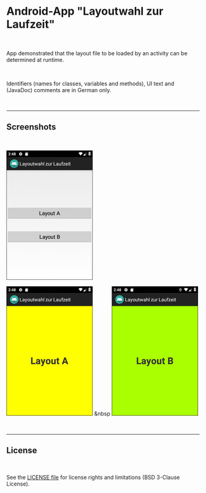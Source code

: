 # Android-App "Layoutwahl zur Laufzeit" #

<br>

App demonstrated that the layout file to be loaded by an activity can be determined at runtime.

<br>

Identifiers (names for classes, variables and methods), UI text and (JavaDoc) comments are in German only.

<br>

----

## Screenshots ##

<br>

![Screenshot 1](screenshot_1.png)

![Screenshot 2](screenshot_2.png) &nbsp ![Screenshot 3](screenshot_3.png)

<br>

----

## License ##

<br>

See the [LICENSE file](LICENSE.md) for license rights and limitations (BSD 3-Clause License).

<br>
